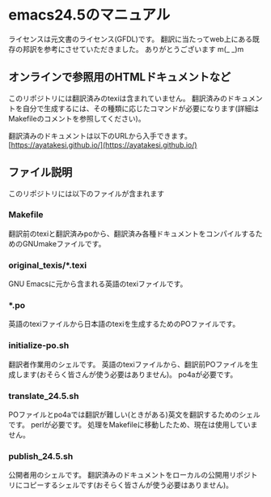 # emacs24.5のマニュアル
ライセンスは元文書のライセンス(GFDL)です。
翻訳に当たってweb上にある既存の邦訳を参考にさせていただきました。
ありがとうございます m(_ _)m

## オンラインで参照用のHTMLドキュメントなど
このリポジトリには翻訳済みのtexiは含まれていません。
翻訳済みのドキュメントを自分で生成するには、その種類に応じたコマンドが必要になります(詳細はMakefileのコメントを参照してください)。

翻訳済みのドキュメントは以下のURLから入手できます。
[https://ayatakesi.github.io/](https://ayatakesi.github.io/)

## ファイル説明
このリポジトリには以下のファイルが含まれます

### Makefile
翻訳前のtexiと翻訳済みpoから、翻訳済み各種ドキュメントをコンパイルするためのGNUmakeファイルです。

### original_texis/*.texi
GNU Emacsに元から含まれる英語のtexiファイルです。

### *.po
英語のtexiファイルから日本語のtexiを生成するためのPOファイルです。

### initialize-po.sh
翻訳者作業用のシェルです。
英語のtexiファイルから、翻訳前POファイルを生成します(おそらく皆さんが使う必要はありません)。
po4aが必要です。

### translate_24.5.sh
POファイルとpo4aでは翻訳が難しい(ときがある)英文を翻訳するためのシェルです。
perlが必要です。
処理をMakefileに移動したため、現在は使用していません。

### publish_24.5.sh
公開者用のシェルです。
翻訳済みのドキュメントをローカルの公開用リポジトリにコピーするシェルです(おそらく皆さんが使う必要はありません)。
